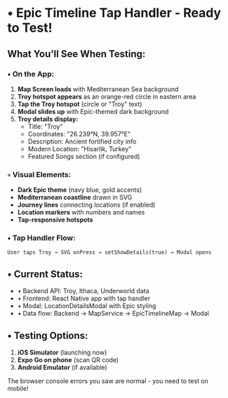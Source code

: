 # • Epic Timeline Tap Handler - Ready to Test!

## What You'll See When Testing:

### • **On the App:**
1. **Map Screen loads** with Mediterranean Sea background
2. **Troy hotspot appears** as an orange-red circle in eastern area
3. **Tap the Troy hotspot** (circle or "Troy" text)
4. **Modal slides up** with Epic-themed dark background
5. **Troy details display:**
   - Title: "Troy"
   - Coordinates: "26.239°N, 39.957°E"
   - Description: Ancient fortified city info
   - Modern Location: "Hisarlik, Turkey"
   - Featured Songs section (if configured)

### ◦  **Visual Elements:**
- **Dark Epic theme** (navy blue, gold accents)
- **Mediterranean coastline** drawn in SVG
- **Journey lines** connecting locations (if enabled)
- **Location markers** with numbers and names
- **Tap-responsive hotspots** 

### • **Tap Handler Flow:**
```
User taps Troy → SVG onPress → setShowDetails(true) → Modal opens
```

## • **Current Status:**
- • Backend API: Troy, Ithaca, Underworld data
- • Frontend: React Native app with tap handler
- • Modal: LocationDetailsModal with Epic styling
- • Data flow: Backend → MapService → EpicTimelineMap → Modal

## • **Testing Options:**
1. **iOS Simulator** (launching now)
2. **Expo Go on phone** (scan QR code)
3. **Android Emulator** (if available)

The browser console errors you saw are normal - you need to test on mobile!
